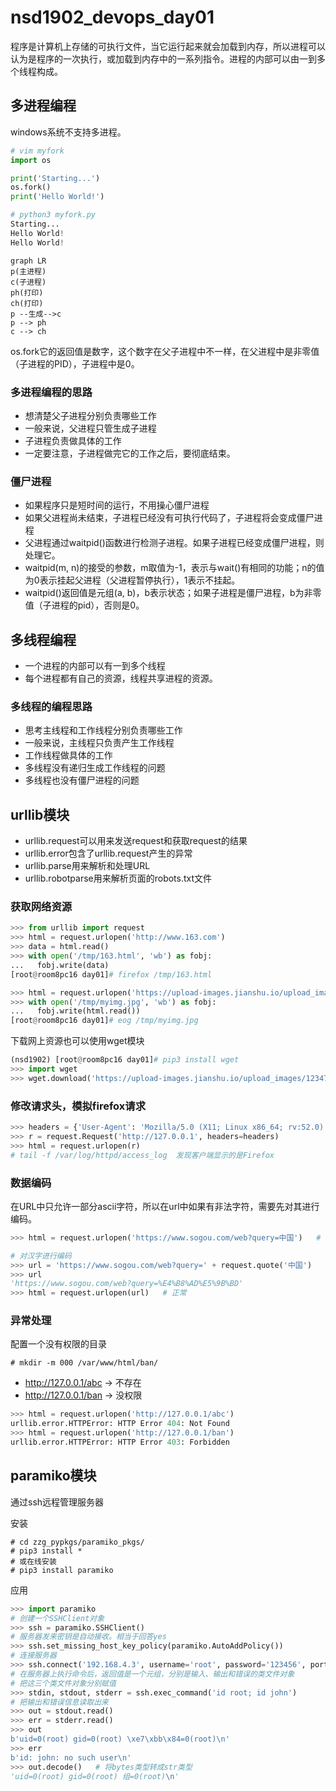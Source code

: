 # nsd1902_devops_day01

程序是计算机上存储的可执行文件，当它运行起来就会加载到内存，所以进程可以认为是程序的一次执行，或加载到内存中的一系列指令。进程的内部可以由一到多个线程构成。

## 多进程编程

windows系统不支持多进程。

```python
# vim myfork
import os

print('Starting...')
os.fork()
print('Hello World!')

# python3 myfork.py 
Starting...
Hello World!
Hello World!
```

```mermaid
graph LR
p(主进程)
c(子进程)
ph(打印)
ch(打印)
p --生成-->c
p --> ph
c --> ch
```

os.fork它的返回值是数字，这个数字在父子进程中不一样，在父进程中是非零值（子进程的PID），子进程中是0。

### 多进程编程的思路

- 想清楚父子进程分别负责哪些工作
- 一般来说，父进程只管生成子进程
- 子进程负责做具体的工作
- 一定要注意，子进程做完它的工作之后，要彻底结束。

### 僵尸进程

- 如果程序只是短时间的运行，不用操心僵尸进程
- 如果父进程尚未结束，子进程已经没有可执行代码了，子进程将会变成僵尸进程
- 父进程通过waitpid()函数进行检测子进程。如果子进程已经变成僵尸进程，则处理它。
- waitpid(m, n)的接受的参数，m取值为-1，表示与wait()有相同的功能；n的值为0表示挂起父进程（父进程暂停执行），1表示不挂起。
- waitpid()返回值是元组(a, b)，b表示状态；如果子进程是僵尸进程，b为非零值（子进程的pid），否则是0。

## 多线程编程

- 一个进程的内部可以有一到多个线程
- 每个进程都有自己的资源，线程共享进程的资源。

### 多线程的编程思路

- 思考主线程和工作线程分别负责哪些工作
- 一般来说，主线程只负责产生工作线程
- 工作线程做具体的工作
- 多线程没有递归生成工作线程的问题
- 多线程也没有僵尸进程的问题

## urllib模块

- urllib.request可以用来发送request和获取request的结果
- urllib.error包含了urllib.request产生的异常
- urllib.parse用来解析和处理URL
- urllib.robotparse用来解析页面的robots.txt文件

### 获取网络资源

```python
>>> from urllib import request
>>> html = request.urlopen('http://www.163.com')
>>> data = html.read()
>>> with open('/tmp/163.html', 'wb') as fobj:
...   fobj.write(data)
[root@room8pc16 day01]# firefox /tmp/163.html 

>>> html = request.urlopen('https://upload-images.jianshu.io/upload_images/12347101-bc5e84e92e23c692.jpg')
>>> with open('/tmp/myimg.jpg', 'wb') as fobj:
...   fobj.write(html.read())
[root@room8pc16 day01]# eog /tmp/myimg.jpg 
```

下载网上资源也可以使用wget模块

```python
(nsd1902) [root@room8pc16 day01]# pip3 install wget
>>> import wget
>>> wget.download('https://upload-images.jianshu.io/upload_images/12347101-bc5e84e92e23c692.jpg', '/tmp/abc.jpg')
```

### 修改请求头，模拟firefox请求

```python
>>> headers = {'User-Agent': 'Mozilla/5.0 (X11; Linux x86_64; rv:52.0) Gecko/20100101 Firefox/52.0'}
>>> r = request.Request('http://127.0.0.1', headers=headers)
>>> html = request.urlopen(r)
# tail -f /var/log/httpd/access_log  发现客户端显示的是Firefox
```

### 数据编码

在URL中只允许一部分ascii字符，所以在url中如果有非法字符，需要先对其进行编码。

```python
>>> html = request.urlopen('https://www.sogou.com/web?query=中国')   # 报错，因为存在中文字符

# 对汉字进行编码
>>> url = 'https://www.sogou.com/web?query=' + request.quote('中国')
>>> url
'https://www.sogou.com/web?query=%E4%B8%AD%E5%9B%BD'
>>> html = request.urlopen(url)   # 正常
```

### 异常处理

配置一个没有权限的目录

```shell
# mkdir -m 000 /var/www/html/ban/
```

- http://127.0.0.1/abc  -> 不存在
- http://127.0.0.1/ban  -> 没权限

```python
>>> html = request.urlopen('http://127.0.0.1/abc')
urllib.error.HTTPError: HTTP Error 404: Not Found
>>> html = request.urlopen('http://127.0.0.1/ban')
urllib.error.HTTPError: HTTP Error 403: Forbidden
```

## paramiko模块

通过ssh远程管理服务器

安装

```shell
# cd zzg_pypkgs/paramiko_pkgs/
# pip3 install *
# 或在线安装
# pip3 install paramiko
```

应用

```python
>>> import paramiko
# 创建一个SSHClient对象
>>> ssh = paramiko.SSHClient()
# 服务器发来密钥是自动接收。相当于回答yes
>>> ssh.set_missing_host_key_policy(paramiko.AutoAddPolicy())
# 连接服务器
>>> ssh.connect('192.168.4.3', username='root', password='123456', port=22)
# 在服务器上执行命令后，返回值是一个元组，分别是输入、输出和错误的类文件对象
# 把这三个类文件对象分别赋值
>>> stdin, stdout, stderr = ssh.exec_command('id root; id john')
# 把输出和错误信息读取出来
>>> out = stdout.read()
>>> err = stderr.read()
>>> out
b'uid=0(root) gid=0(root) \xe7\xbb\x84=0(root)\n'
>>> err
b'id: john: no such user\n'
>>> out.decode()   # 将bytes类型转成str类型
'uid=0(root) gid=0(root) 组=0(root)\n'
```















